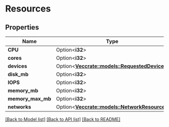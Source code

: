 # Resources

## Properties

| Name              | Type                                                                  | Description | Notes      |
| ----------------- | --------------------------------------------------------------------- | ----------- | ---------- |
| **CPU**           | Option<**i32**>                                                       |             | [optional] |
| **cores**         | Option<**i32**>                                                       |             | [optional] |
| **devices**       | Option<[**Vec<crate::models::RequestedDevice>**](RequestedDevice.md)> |             | [optional] |
| **disk_mb**       | Option<**i32**>                                                       |             | [optional] |
| **IOPS**          | Option<**i32**>                                                       |             | [optional] |
| **memory_mb**     | Option<**i32**>                                                       |             | [optional] |
| **memory_max_mb** | Option<**i32**>                                                       |             | [optional] |
| **networks**      | Option<[**Vec<crate::models::NetworkResource>**](NetworkResource.md)> |             | [optional] |

[[Back to Model list]](../README.md#documentation-for-models)
[[Back to API list]](../README.md#documentation-for-api-endpoints)
[[Back to README]](../README.md)
